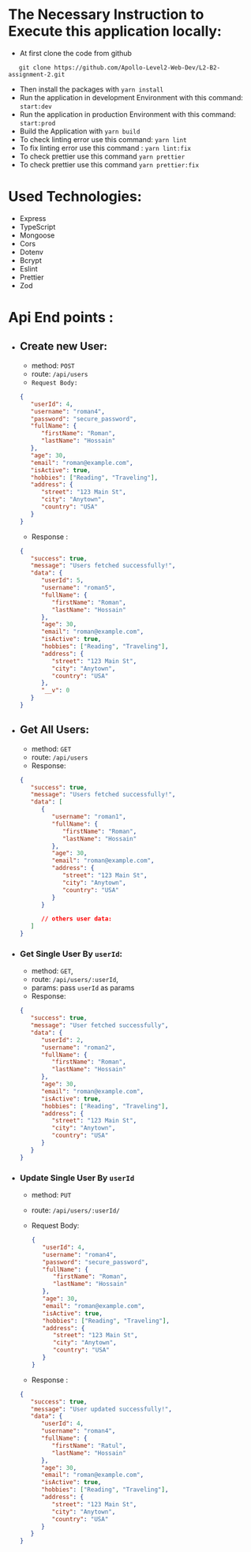 # The Necessary Instruction to Execute this application locally:

-  At first clone the code from github

```git
   git clone https://github.com/Apollo-Level2-Web-Dev/L2-B2-assignment-2.git
```

-  Then install the packages with `yarn install`
-  Run the application in development Environment with this command: `start:dev`
-  Run the application in production Environment with this command: `start:prod`
-  Build the Application with `yarn build`
-  To check linting error use this command: `yarn lint`
-  To fix linting error use this command : `yarn lint:fix`
-  To check prettier use this command `yarn prettier`
-  To check prettier use this command `yarn prettier:fix`

# Used Technologies:

-  Express
-  TypeScript
-  Mongoose
-  Cors
-  Dotenv
-  Bcrypt
-  Eslint
-  Prettier
-  Zod

# Api End points :

-  ## Create new User:

   -  method: `POST`
   -  route: `/api/users`
   -  `Request Body:`

   ```json
   {
      "userId": 4,
      "username": "roman4",
      "password": "secure_password",
      "fullName": {
         "firstName": "Roman",
         "lastName": "Hossain"
      },
      "age": 30,
      "email": "roman@example.com",
      "isActive": true,
      "hobbies": ["Reading", "Traveling"],
      "address": {
         "street": "123 Main St",
         "city": "Anytown",
         "country": "USA"
      }
   }
   ```

   -  Response :

   ```json
   {
      "success": true,
      "message": "Users fetched successfully!",
      "data": {
         "userId": 5,
         "username": "roman5",
         "fullName": {
            "firstName": "Roman",
            "lastName": "Hossain"
         },
         "age": 30,
         "email": "roman@example.com",
         "isActive": true,
         "hobbies": ["Reading", "Traveling"],
         "address": {
            "street": "123 Main St",
            "city": "Anytown",
            "country": "USA"
         },
         "__v": 0
      }
   }
   ```

-  ## Get All Users:

   -  method: `GET`
   -  route: `/api/users`
   -  Response:

   ```json
   {
      "success": true,
      "message": "Users fetched successfully!",
      "data": [
         {
            "username": "roman1",
            "fullName": {
               "firstName": "Roman",
               "lastName": "Hossain"
            },
            "age": 30,
            "email": "roman@example.com",
            "address": {
               "street": "123 Main St",
               "city": "Anytown",
               "country": "USA"
            }
         }

         // others user data:
      ]
   }
   ```

-  ### Get Single User By `userId`:

   -  method: `GET`,
   -  route: `/api/users/:userId`,
   -  params: pass `userId` as params
   -  Response:

   ```json
   {
      "success": true,
      "message": "User fetched successfully",
      "data": {
         "userId": 2,
         "username": "roman2",
         "fullName": {
            "firstName": "Roman",
            "lastName": "Hossain"
         },
         "age": 30,
         "email": "roman@example.com",
         "isActive": true,
         "hobbies": ["Reading", "Traveling"],
         "address": {
            "street": "123 Main St",
            "city": "Anytown",
            "country": "USA"
         }
      }
   }
   ```

-  ### Update Single User By `userId`

   -  method: `PUT`
   -  route: `/api/users/:userId/`
   -  Request Body:

      ```json
      {
         "userId": 4,
         "username": "roman4",
         "password": "secure_password",
         "fullName": {
            "firstName": "Roman",
            "lastName": "Hossain"
         },
         "age": 30,
         "email": "roman@example.com",
         "isActive": true,
         "hobbies": ["Reading", "Traveling"],
         "address": {
            "street": "123 Main St",
            "city": "Anytown",
            "country": "USA"
         }
      }
      ```

   -  Response :

   ```json
   {
      "success": true,
      "message": "User updated successfully!",
      "data": {
         "userId": 4,
         "username": "roman4",
         "fullName": {
            "firstName": "Ratul",
            "lastName": "Hossain"
         },
         "age": 30,
         "email": "roman@example.com",
         "isActive": true,
         "hobbies": ["Reading", "Traveling"],
         "address": {
            "street": "123 Main St",
            "city": "Anytown",
            "country": "USA"
         }
      }
   }
   ```
